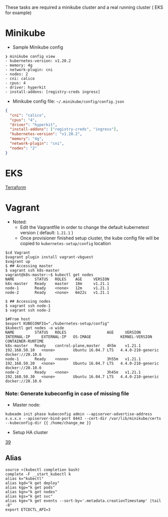 These tasks are required a minikube cluster and a real running cluster ( EKS for example)

# Minikube

- Sample Minikube config

```shell
❯ minikube config view
- kubernetes-version: v1.20.2
- memory: 4g
- network-plugin: cni
- nodes: 2
- cni: calico
- cpus: 4
- driver: hyperkit
- install-addons: [registry-creds ingress]
```

- Minikube config file: `~/.minikube/config/config.json`

```json
{
  "cni": "calico",
  "cpus": "4",
  "driver": "hyperkit",
  "install-addons": ["registry-creds", "ingress"],
  "kubernetes-version": "v1.20.2",
  "memory": "4g",
  "network-plugin": "cni",
  "nodes": "2"
}
```

# EKS

[Terraform](https://github.com/phuongleeo/k8s-todo/tree/master/tf-INF/development/eks)

# Vagrant

- Noted:
  - Edit the Vagrantfile in order to change the default kubernetest version ( default: `1.21.1` )
  - Once provisioner finished setup cluster, the kube config file will be copied to `kubernetes-setup/config` location

```shell
$cd Vagrant
$vagrant plugin install vagrant-vbguest
$vagrant up
$ ## Accessing master
$ vagrant ssh k8s-master
vagrant@k8s-master:~$ kubectl get nodes
NAME         STATUS   ROLES    AGE     VERSION
k8s-master   Ready    master   18m     v1.21.1
node-1       Ready    <none>   12m     v1.21.1
node-2       Ready    <none>   6m22s   v1.21.1

$ ## Accessing nodes
$ vagrant ssh node-1
$ vagrant ssh node-2

$#From host
$export KUBECONFIG="./kubernetes-setup/config"
$kubectl get nodes -o wide
NAME         STATUS   ROLES                  AGE     VERSION   INTERNAL-IP     EXTERNAL-IP   OS-IMAGE             KERNEL-VERSION      CONTAINER-RUNTIME
k8s-master   Ready    control-plane,master   4h5m    v1.21.1   192.168.50.10   <none>        Ubuntu 16.04.7 LTS   4.4.0-210-generic   docker://20.10.6
node-1       Ready    <none>                 3h55m   v1.21.1   192.168.50.20   <none>        Ubuntu 16.04.7 LTS   4.4.0-210-generic   docker://20.10.6
node-2       Ready    <none>                 3h45m   v1.21.1   192.168.50.30   <none>        Ubuntu 16.04.7 LTS   4.4.0-210-generic   docker://20.10.6
```

### Note: Generate kubeconfig in case of missing file

- Master node:

```shell
kubeadm init phase kubeconfig admin --apiserver-advertise-address x.x.x.x --apiserver-bind-port 8443 --cert-dir /var/lib/minikube/certs --kubeconfig-dir {{ /home/change_me }}
```

- Setup HA cluster

[39](39/Readme.md)

## Alias

```shell
source <(kubectl completion bash)
complete -F __start_kubectl k
alias k="kubectl"
alias kgd="k get deploy"
alias kgp="k get pods"
alias kgn="k get nodes"
alias kgs="k get svc"
alias kge="k get events --sort-by='.metadata.creationTimestamp' |tail -8"
export ETCDCTL_API=3
```
